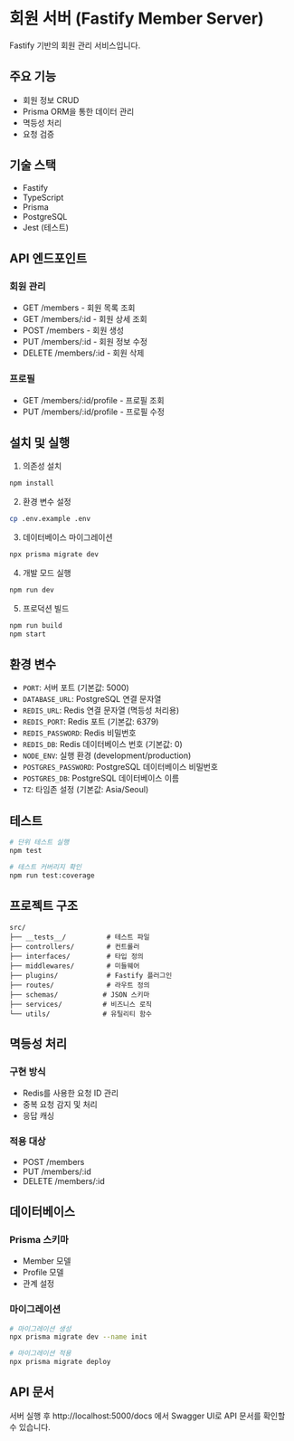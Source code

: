 # 회원 서버 (Fastify Member Server)

Fastify 기반의 회원 관리 서비스입니다.

## 주요 기능

- 회원 정보 CRUD
- Prisma ORM을 통한 데이터 관리
- 멱등성 처리
- 요청 검증

## 기술 스택

- Fastify
- TypeScript
- Prisma
- PostgreSQL
- Jest (테스트)

## API 엔드포인트

### 회원 관리
- GET /members - 회원 목록 조회
- GET /members/:id - 회원 상세 조회
- POST /members - 회원 생성
- PUT /members/:id - 회원 정보 수정
- DELETE /members/:id - 회원 삭제

### 프로필
- GET /members/:id/profile - 프로필 조회
- PUT /members/:id/profile - 프로필 수정

## 설치 및 실행

1. 의존성 설치
```bash
npm install
```

2. 환경 변수 설정
```bash
cp .env.example .env
```

3. 데이터베이스 마이그레이션
```bash
npx prisma migrate dev
```

4. 개발 모드 실행
```bash
npm run dev
```

5. 프로덕션 빌드
```bash
npm run build
npm start
```

## 환경 변수

- `PORT`: 서버 포트 (기본값: 5000)
- `DATABASE_URL`: PostgreSQL 연결 문자열
- `REDIS_URL`: Redis 연결 문자열 (멱등성 처리용)
- `REDIS_PORT`: Redis 포트 (기본값: 6379)
- `REDIS_PASSWORD`: Redis 비밀번호
- `REDIS_DB`: Redis 데이터베이스 번호 (기본값: 0)
- `NODE_ENV`: 실행 환경 (development/production)
- `POSTGRES_PASSWORD`: PostgreSQL 데이터베이스 비밀번호
- `POSTGRES_DB`: PostgreSQL 데이터베이스 이름
- `TZ`: 타임존 설정 (기본값: Asia/Seoul)

## 테스트

```bash
# 단위 테스트 실행
npm test

# 테스트 커버리지 확인
npm run test:coverage
```

## 프로젝트 구조

```
src/
├── __tests__/          # 테스트 파일
├── controllers/        # 컨트롤러
├── interfaces/         # 타입 정의
├── middlewares/        # 미들웨어
├── plugins/            # Fastify 플러그인
├── routes/             # 라우트 정의
├── schemas/           # JSON 스키마
├── services/          # 비즈니스 로직
└── utils/             # 유틸리티 함수
```

## 멱등성 처리

### 구현 방식
- Redis를 사용한 요청 ID 관리
- 중복 요청 감지 및 처리
- 응답 캐싱

### 적용 대상
- POST /members
- PUT /members/:id
- DELETE /members/:id

## 데이터베이스

### Prisma 스키마
- Member 모델
- Profile 모델
- 관계 설정

### 마이그레이션
```bash
# 마이그레이션 생성
npx prisma migrate dev --name init

# 마이그레이션 적용
npx prisma migrate deploy
```

## API 문서

서버 실행 후 http://localhost:5000/docs 에서 Swagger UI로 API 문서를 확인할 수 있습니다.
